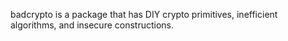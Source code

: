 badcrypto is a package that has DIY crypto primitives, inefficient algorithms, and insecure constructions.
